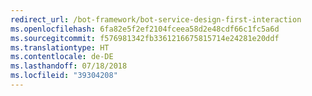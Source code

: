 ```yaml
---
redirect_url: /bot-framework/bot-service-design-first-interaction
ms.openlocfilehash: 6fa82e5f2ef2104fceea58d2e48cdf66c1fc5a6d
ms.sourcegitcommit: f576981342fb3361216675815714e24281e20ddf
ms.translationtype: HT
ms.contentlocale: de-DE
ms.lasthandoff: 07/18/2018
ms.locfileid: "39304208"
---
```

